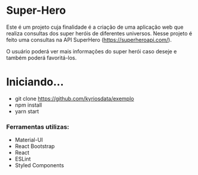 # Super-Hero

Este é um projeto cuja finalidade é a criação de uma aplicação web que realiza consultas dos super heróis de diferentes universos. Nesse projeto é feito uma consultas na API SuperHero (https://superheroapi.com/).

O usuário poderá ver mais informações do super herói caso deseje e também poderá favoritá-los.

# Iniciando...

* git clone https://github.com/kyriosdata/exemplo
* npm install
* yarn start

### Ferramentas utilizas:

* Material-UI
* React Bootstrap
* React
* ESLint
* Styled Components


